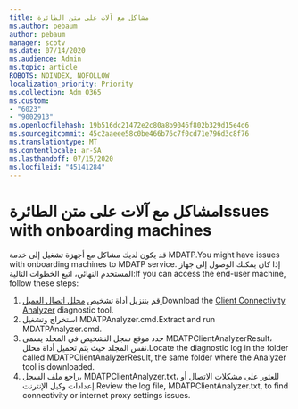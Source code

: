 ```yaml
---
title: مشاكل مع آلات على متن الطائرة
ms.author: pebaum
author: pebaum
manager: scotv
ms.date: 07/14/2020
ms.audience: Admin
ms.topic: article
ROBOTS: NOINDEX, NOFOLLOW
localization_priority: Priority
ms.collection: Adm_O365
ms.custom:
- "6023"
- "9002913"
ms.openlocfilehash: 19b516dc21472e2c80a8b9046f802b329d15e4d6
ms.sourcegitcommit: 45c2aaeee58c0be466b76c7f0cd71e796d3c8f76
ms.translationtype: MT
ms.contentlocale: ar-SA
ms.lasthandoff: 07/15/2020
ms.locfileid: "45141284"
---
```

# <a name="issues-with-onboarding-machines"></a><span data-ttu-id="96869-102">مشاكل مع آلات على متن الطائرة</span><span class="sxs-lookup"><span data-stu-id="96869-102">Issues with onboarding machines</span></span>

<span data-ttu-id="96869-103">قد يكون لديك مشاكل مع أجهزة تشغيل إلى خدمة MDATP.</span><span class="sxs-lookup"><span data-stu-id="96869-103">You might have issues with onboarding machines to MDATP service.</span></span> <span data-ttu-id="96869-104">إذا كان يمكنك الوصول إلى جهاز المستخدم النهائي، اتبع الخطوات التالية:</span><span class="sxs-lookup"><span data-stu-id="96869-104">If you can access the end-user machine, follow these steps:</span></span>

1. <span data-ttu-id="96869-105">قم بتنزيل أداة تشخيص [محلل اتصال العميل.](https://aka.ms/mdatpanalyzer)</span><span class="sxs-lookup"><span data-stu-id="96869-105">Download the [Client Connectivity Analyzer](https://aka.ms/mdatpanalyzer) diagnostic tool.</span></span>
2. <span data-ttu-id="96869-106">استخراج وتشغيل MDATPAnalyzer.cmd.</span><span class="sxs-lookup"><span data-stu-id="96869-106">Extract and run MDATPAnalyzer.cmd.</span></span>
3. <span data-ttu-id="96869-107">حدد موقع سجل التشخيص في المجلد يسمى MDATPClientAnalyzerResult، نفس المجلد حيث يتم تحميل أداة محلل.</span><span class="sxs-lookup"><span data-stu-id="96869-107">Locate the diagnostic log in the folder called MDATPClientAnalyzerResult, the same folder where the Analyzer tool is downloaded.</span></span>
4. <span data-ttu-id="96869-108">راجع ملف السجل، MDATPClientAnalyzer.txt، للعثور على مشكلات الاتصال أو إعدادات وكيل الإنترنت.</span><span class="sxs-lookup"><span data-stu-id="96869-108">Review the log file, MDATPClientAnalyzer.txt, to find connectivity or internet proxy settings issues.</span></span>
